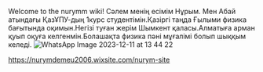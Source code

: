 Welcome to the nurymm wiki!
Cәлем менің есімім Нұрым. Мен Абай атындағы ҚазҰПУ-дың 1курс студентімін.Қазіргі таңда Ғылыми физика бағытында оқимын.Негізі туған жерім Шымкент қаласы.Алматыға арман қуып оқуға келгенмін.Болашақта физика пәні мұғалімі болып шыққым келеді.
![WhatsApp Image 2023-12-11 at 13 44 22](https://github.com/nurymdemeu/nurymm/assets/153490464/dea43189-c95f-4615-a29d-55a6e6cd0c03)


https://nurymdemeu2006.wixsite.com/nurym-site

